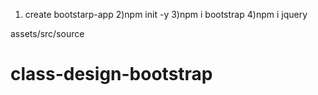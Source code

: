 1) create bootstarp-app
2)npm init -y
3)npm i bootstrap
4)npm i jquery


assets/src/source



# class-design-bootstrap
